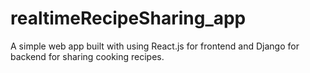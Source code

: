 # realtimeRecipeSharing_app
A simple web app built with using React.js for frontend and Django for backend for sharing cooking recipes.
